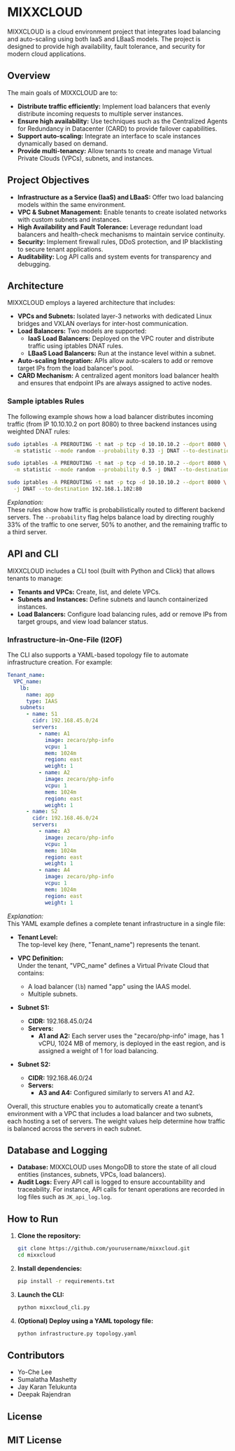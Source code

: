 # MIXXCLOUD

MIXXCLOUD is a cloud environment project that integrates load balancing and auto-scaling using both IaaS and LBaaS models. The project is designed to provide high availability, fault tolerance, and security for modern cloud applications.

## Overview

The main goals of MIXXCLOUD are to:
- **Distribute traffic efficiently:** Implement load balancers that evenly distribute incoming requests to multiple server instances.
- **Ensure high availability:** Use techniques such as the Centralized Agents for Redundancy in Datacenter (CARD) to provide failover capabilities.
- **Support auto-scaling:** Integrate an interface to scale instances dynamically based on demand.
- **Provide multi-tenancy:** Allow tenants to create and manage Virtual Private Clouds (VPCs), subnets, and instances.

## Project Objectives

- **Infrastructure as a Service (IaaS) and LBaaS:** Offer two load balancing models within the same environment.
- **VPC & Subnet Management:** Enable tenants to create isolated networks with custom subnets and instances.
- **High Availability and Fault Tolerance:** Leverage redundant load balancers and health-check mechanisms to maintain service continuity.
- **Security:** Implement firewall rules, DDoS protection, and IP blacklisting to secure tenant applications.
- **Auditability:** Log API calls and system events for transparency and debugging.

## Architecture

MIXXCLOUD employs a layered architecture that includes:

- **VPCs and Subnets:** Isolated layer-3 networks with dedicated Linux bridges and VXLAN overlays for inter-host communication.
- **Load Balancers:** Two models are supported:
  - **IaaS Load Balancers:** Deployed on the VPC router and distribute traffic using iptables DNAT rules.
  - **LBaaS Load Balancers:** Run at the instance level within a subnet.
- **Auto-scaling Integration:** APIs allow auto-scalers to add or remove target IPs from the load balancer's pool.
- **CARD Mechanism:** A centralized agent monitors load balancer health and ensures that endpoint IPs are always assigned to active nodes.

### Sample iptables Rules

The following example shows how a load balancer distributes incoming traffic (from IP 10.10.10.2 on port 8080) to three backend instances using weighted DNAT rules:

```bash
sudo iptables -A PREROUTING -t nat -p tcp -d 10.10.10.2 --dport 8080 \
  -m statistic --mode random --probability 0.33 -j DNAT --to-destination 192.168.1.106:80

sudo iptables -A PREROUTING -t nat -p tcp -d 10.10.10.2 --dport 8080 \
  -m statistic --mode random --probability 0.5 -j DNAT --to-destination 192.168.1.103:80

sudo iptables -A PREROUTING -t nat -p tcp -d 10.10.10.2 --dport 8080 \
  -j DNAT --to-destination 192.168.1.102:80
```

*Explanation:*  
These rules show how traffic is probabilistically routed to different backend servers. The `--probability` flag helps balance load by directing roughly 33% of the traffic to one server, 50% to another, and the remaining traffic to a third server.

## API and CLI

MIXXCLOUD includes a CLI tool (built with Python and Click) that allows tenants to manage:

- **Tenants and VPCs:** Create, list, and delete VPCs.
- **Subnets and Instances:** Define subnets and launch containerized instances.
- **Load Balancers:** Configure load balancing rules, add or remove IPs from target groups, and view load balancer status.

### Infrastructure-in-One-File (I2OF)

The CLI also supports a YAML-based topology file to automate infrastructure creation. For example:

```yaml
Tenant_name: 
  VPC_name: 
    lb:  
      name: app 
      type: IAAS 
    subnets:  
      - name: S1 
        cidr: 192.168.45.0/24 
        servers: 
          - name: A1 
            image: zecaro/php-info 
            vcpu: 1 
            mem: 1024m 
            region: east 
            weight: 1 
          - name: A2 
            image: zecaro/php-info 
            vcpu: 1 
            mem: 1024m 
            region: east 
            weight: 1 
      - name: S2 
        cidr: 192.168.46.0/24 
        servers: 
          - name: A3 
            image: zecaro/php-info 
            vcpu: 1 
            mem: 1024m 
            region: east 
            weight: 1 
          - name: A4 
            image: zecaro/php-info 
            vcpu: 1 
            mem: 1024m 
            region: east 
            weight: 1 
```

*Explanation:*  
This YAML example defines a complete tenant infrastructure in a single file:

- **Tenant Level:**  
  The top-level key (here, "Tenant_name") represents the tenant.

- **VPC Definition:**  
  Under the tenant, "VPC_name" defines a Virtual Private Cloud that contains:
  - A load balancer (`lb`) named "app" using the IAAS model.
  - Multiple subnets.

- **Subnet S1:**  
  - **CIDR:** 192.168.45.0/24  
  - **Servers:**  
    - **A1 and A2:** Each server uses the "zecaro/php-info" image, has 1 vCPU, 1024 MB of memory, is deployed in the east region, and is assigned a weight of 1 for load balancing.

- **Subnet S2:**  
  - **CIDR:** 192.168.46.0/24  
  - **Servers:**  
    - **A3 and A4:** Configured similarly to servers A1 and A2.

Overall, this structure enables you to automatically create a tenant’s environment with a VPC that includes a load balancer and two subnets, each hosting a set of servers. The weight values help determine how traffic is balanced across the servers in each subnet.

## Database and Logging

- **Database:** MIXXCLOUD uses MongoDB to store the state of all cloud entities (instances, subnets, VPCs, load balancers).
- **Audit Logs:** Every API call is logged to ensure accountability and traceability. For instance, API calls for tenant operations are recorded in log files such as `JK_api_log.log`.

## How to Run

1. **Clone the repository:**

   ```bash
   git clone https://github.com/yourusername/mixxcloud.git
   cd mixxcloud
   ```

2. **Install dependencies:**

   ```bash
   pip install -r requirements.txt
   ```

3. **Launch the CLI:**

   ```bash
   python mixxcloud_cli.py
   ```

4. **(Optional) Deploy using a YAML topology file:**

   ```bash
   python infrastructure.py topology.yaml
   ```

## Contributors

- Yo-Che Lee
- Sumalatha Mashetty
- Jay Karan Telukunta
- Deepak Rajendran

## License
MIT License
---
